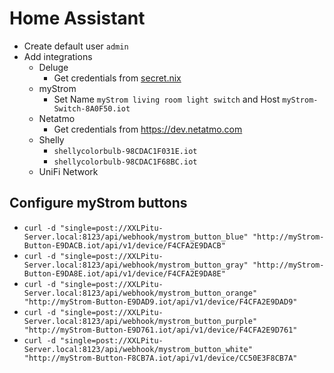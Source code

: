 # Home Assistant

- Create default user `admin`
- Add integrations
  - Deluge
    - Get credentials from [secret.nix](../../../../../secrets.nix)
  - myStrom
    - Set Name `myStrom living room light switch` and Host `myStrom-Switch-8A0F50.iot`
  - Netatmo
    - Get credentials from <https://dev.netatmo.com>
  - Shelly
    - `shellycolorbulb-98CDAC1F031E.iot`
    - `shellycolorbulb-98CDAC1F68BC.iot`
  - UniFi Network

## Configure myStrom buttons

- `curl -d "single=post://XXLPitu-Server.local:8123/api/webhook/mystrom_button_blue" "http://myStrom-Button-E9DACB.iot/api/v1/device/F4CFA2E9DACB"`
- `curl -d "single=post://XXLPitu-Server.local:8123/api/webhook/mystrom_button_gray" "http://myStrom-Button-E9DA8E.iot/api/v1/device/F4CFA2E9DA8E"`
- `curl -d "single=post://XXLPitu-Server.local:8123/api/webhook/mystrom_button_orange" "http://myStrom-Button-E9DAD9.iot/api/v1/device/F4CFA2E9DAD9"`
- `curl -d "single=post://XXLPitu-Server.local:8123/api/webhook/mystrom_button_purple" "http://myStrom-Button-E9D761.iot/api/v1/device/F4CFA2E9D761"`
- `curl -d "single=post://XXLPitu-Server.local:8123/api/webhook/mystrom_button_white" "http://myStrom-Button-F8CB7A.iot/api/v1/device/CC50E3F8CB7A"`
